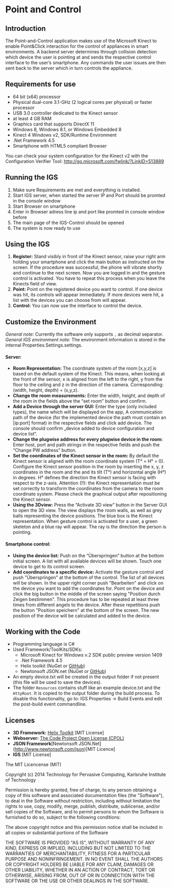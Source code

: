 # Point and Control

## Introduction
The Point-and-Control application makes use of the Microsoft Kinect to enable Point&Click interaction for the control of appliances in smart environments. A backend server determines through collision detection which device the user is pointing at and sends the respective control interface to the user’s smartphone. Any commands the user issues are then sent back to the server which in turn controls the appliance.

## Requirements for use
- 64 bit (x64) processor
- Physical dual-core 3.1-GHz (2 logical cores per physical) or faster processor
- USB 3.0 controller dedicated to the Kinect sensor
- at least 4 GB RAM
- Graphics card that supports DirectX 11
- Windows 8, Windows 8.1, or Windows Embedded 8
- Kinect 4 Windows v2,  SDK/Runtime Environment
- .Net Framework 4.5
- Smartphone with HTML5 compliant Browser 

You can check your system configuration for the Kinect v2 with the Configuration Verifier Tool: http://go.microsoft.com/fwlink/?LinkID=513889

## Running the IGS
1. Make sure Requirements are met and everything is installed.
1. Start IGS server, when started the server IP and Port should be promted in the console window
1. Start Browser on smartphone
1. Enter in Browser adress line ip and port like promted in console window before
1. The main page of the IGS-Control should be opened
1. The system is now ready to use 

## Using the IGS
1. **Register:** Stand visibly in front of the Kinect sensor, raise your right arm holding your smartphone and click the main button as instructed on the screen. If the procedure was successful, the phone will vibrate shortly and continue to the next screen. Now you are logged in and the gesture control is activated. You have to repeat this process when you leave the Kinects field of view.
1. **Point:** Point on the registered device you want to control. If one device was hit, its controls will appear immediately. If more devices were hit, a list with the devices you can choose from will appear.
1. **Control:** You can now use the interface to control the device.

## Customize the Environment
*General note:*	Currently the software only supports `,` as decimal separator.
*General IGS environment note:* The environment information is stored in the internal Properties.Settings.settings.   
#### Server:
- **Room Representation:** The coordinate system of the room [x,y,z] is based on the default system of the Kinect. This means, when looking at the front of the sensor, x is aligned from the left to the right, y from the floor to the ceiling and z in the direction of the camera. Corresponding: (width, height, depth) = (x,y,z). 
- **Change the room measurements:** Enter the width, height, and depth of the room in the fields above the “set room” button and confirm.
- **Add a Device through the server GUI:** Enter the type (only included types), the name which will be displayed on the app, A communication path of the device (for the implemented device the path must contain an [ip:port] format) in the respective fields and click add device. The console should confirm „device added to device configuration and device list“.
- **Change the plugwise address for every plugwise device in the room:** Enter host, port and path strings in the respective fields and push the “Change PW address” button.
- **Set the coordinates of the Kinect sensor in the room:** By default the Kinect sensor is aligned with the room coordinate system (T° = H° = 0). Configure the Kinect sensor position in the room by inserting the x, y, z coordinates in the room and the and its tilt (T°) and horizontal angle (H°) in degrees. H° defines the direction the Kinect sensor is facing with respect to the z-axis. Attention (!!): the Kinect representation must be set correctly to transform the coordinates from the camera to the room coordinate system. Please check the graphical output after repositioning the Kinect sensor.
- **Using the 3Dview:** Press the “Activate 3D view” button in the Server GUI to open the 3D view. The view displays the room walls, as well as grey balls representing the device positions. The blue box is the Kinect representation. When gesture control is activated for a user, a green skeleton and a blue ray will appear. The ray is the direction the person is pointing.

#### Smartphone control:
- **Using the device list:** Push on the “Überspringen” button at the bottom initial screen. A list with all available devices will be shown. Touch one device to get to its control screen.
- **Add coordinates to a specific device:** Activate the gesture control and push "Überspringen" at the bottom of the control. The list of all devices will be shown. In the upper right corner push "Bearbeiten" and click on the device you want to add the coordinates for. Point on the device and click the big button in the middle of the screen saying "Position durch Zeigen bestimmen". This procedure has to be repeated at least three times from different angels to the device. After these repetitions push the button "Position speichern" at the bottom of the screen. The new position of the device will be calculated and added to the device.
	
## Working with the Code
- Programming language is C#
- Used Framework/ToolKits/SDKs:
  - Microsoft Kinect for Windows v.2 SDK public preview version 1409
  - .Net Framework 4.5
  - Helix toolkit (NuGet or [GitHub](https://github.com/helix-toolkit/helix-toolkit))
  - Newtonsoft JSON.net (NuGet or [GitHub](https://github.com/JamesNK/Newtonsoft.Json))
- An empty device.txt will be created in the output folder if not present (this file will be used to save the devices).
- The folder `Resources` contains stuff like an example device.txt and the `HttpRoot`. It is copied to the output folder during the build process.	To disable this functionality, go to: IGS Properties -> Build Events and edit the post-build event commandline.

## Licenses 
- **3D Framework:** [Helix Toolkit](https://github.com/helix-toolkit/helix-toolkit/) [MIT License] 
- **Webserver:** [The Code Project Open License (CPOL)](http://www.codeproject.com/info/cpol10.aspx)
- **JSON Framework**[Newtonsoft JSON.Net] (http://www.newtonsoft.com/json)[MIT Licence]
- **IGS** [MIT License]


The MIT Licencense (MIT)

Copyright (c) 2014 Technology for Pervasive Computing, Karlsruhe Institute of Technology

Permission is hereby granted, free of charge, to any person obtaining a copy of this
software and associated documentation files (the "Software"), to deal in the
Software without restriction, including without limitation the rights to use, copy,
modify, merge, publish, distribute, sublicense, and/or sell copies of the Software, and
to permit persons to whom the Software is furnished to do so, subject to the
following conditions:

The above copyright notice and this permission notice shall be included in all copies
or substantial portions of the Software

THE SOFTWARE IS PROVIDED "AS IS", WITHOUT WARRANTY OF ANY KIND, EXPRESS
OR IMPLIED, INCLUDING BUT NOT LIMITED TO THE WARRANTIES OF
MERCHANTABILITY, FITNESS FOR A PARTICULAR PURPOSE AND NONINFRINGEMENT.
IN NO EVENT SHALL THE AUTHORS OR COPYRIGHT HOLDERS BE LIABLE FOR ANY
CLAIM, DAMAGES OR OTHER LIABILITY, WHETHER IN AN ACTION OF CONTRACT,
TORT OR OTHERWISE, ARISING FROM, OUT OF OR IN CONNECTION WITH THE
SOFTWARE OR THE USE OR OTHER DEALINGS IN THE SOFTWARE.</br>
